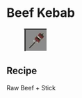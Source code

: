 # Beef Kebab

<figure><img src="../../../.gitbook/assets/image (6) (1) (1) (1).png" alt=""><figcaption></figcaption></figure>

## Recipe

Raw Beef + Stick
